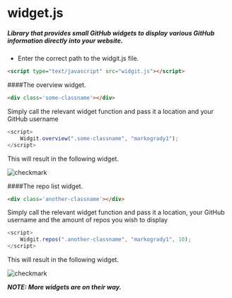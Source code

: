 # widget.js
##### Library that provides small GitHub widgets to display various GitHub information directly into your website.
- Enter the correct path to the widgit.js file.
```html
<script type="text/javascript" src="widgit.js"></script>
```
####The overview widget.
```html
<div class='some-classname'></div>
```
Simply call the relevant widget function and pass it a location and your GitHub username
```javascript
<script>
    Widgit.overview(".some-classname", "markogrady1");
</script>
```
This will result in the following widget.

![checkmark]( https://github.com/markogrady1/widgit.js/raw/master/demo/overview.png)

####The repo list widget.

```html
<div class='another-classname'></div>
```
Simply call the relevant widget function and pass it a location, your GitHub username and the amount of repos you wish to display
```javascript
<script>
    Widgit.repos(".another-classname", "markogrady1", 10);
</script>
```
This will result in the following widget.

![checkmark]( https://github.com/markogrady1/widgit.js/raw/master/demo/repo2.png)


***NOTE: More widgets are on their way.***
